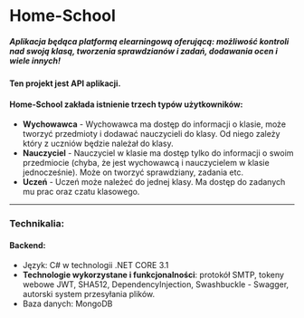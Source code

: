 # Home-School

##### Aplikacja będąca platformą elearningową oferującą: możliwość kontroli nad swoją klasą, tworzenia sprawdzianów i zadań, dodawania ocen i wiele innych!
#### Ten projekt jest API aplikacji. 

#### Home-School zakłada istnienie trzech typów użytkowników:
* **Wychowawca** - Wychowawca ma dostęp do informacji o klasie, może tworzyć przedmioty i dodawać nauczycieli do klasy. Od niego zależy który z uczniów będzie należał do klasy.
* **Nauczyciel** - Nauczyciel w klasie ma dostęp tylko do informacji o swoim przedmiocie (chyba, że jest wychowawcą i nauczycielem w klasie jednocześnie). Może on tworzyć sprawdziany, zadania etc.
* **Uczeń** - Uczeń może należeć do jednej klasy. Ma dostęp do zadanych mu prac oraz czatu klasowego.

------------

### Technikalia:
#### Backend:
* Język: C# w technologii .NET CORE 3.1
* **Technologie wykorzystane i funkcjonalności**: protokół SMTP, tokeny webowe JWT, SHA512, DependencyInjection, Swashbuckle - Swagger, autorski system przesyłania plików.
* Baza danych: MongoDB 
